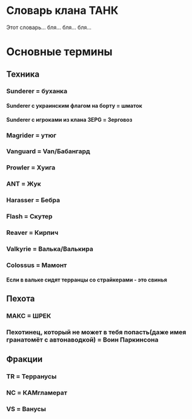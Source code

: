 # Словарь клана ТАНК
Этот словарь... бля... бля... бля...

# Основные термины
## Техника
### Sunderer = буханка
#### Sunderer с украинским флагом на борту = шматок
#### Sunderer с игроками из клана 3EPG = Зерговоз
### Magrider = утюг
### Vanguard = Van/Бабангард
### Prowler = Хуига
### ANT = Жук
### Harasser = Бебра
### Flash = Скутер
### Reaver = Кирпич
### Valkyrie = Валька/Валькира
### Colossus = Мамонт
#### Если в вальке сидят терранцы со страйкерами - это свинья
## Пехота
### МАКС = ШРЕК
### Пехотинец, который не может в тебя попасть(даже имея гранатомёт с автонаводкой) = Воин Паркинсона
## Фракции
### TR = Терранусы
### NC = КАМгламерат
### VS = Ванусы

